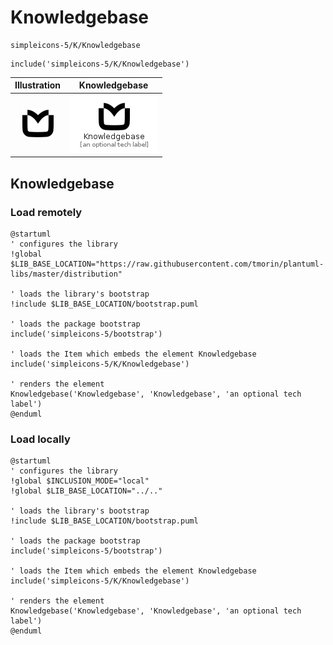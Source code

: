 # Knowledgebase


```text
simpleicons-5/K/Knowledgebase
```

```text
include('simpleicons-5/K/Knowledgebase')
```



| Illustration | Knowledgebase |
| :---: | :---: |
| ![illustration for Illustration](../../simpleicons-5/K/Knowledgebase.png) | ![illustration for Knowledgebase](../../simpleicons-5/K/Knowledgebase.Local.png) |




## Knowledgebase

### Load remotely
```plantuml
@startuml
' configures the library
!global $LIB_BASE_LOCATION="https://raw.githubusercontent.com/tmorin/plantuml-libs/master/distribution"

' loads the library's bootstrap
!include $LIB_BASE_LOCATION/bootstrap.puml

' loads the package bootstrap
include('simpleicons-5/bootstrap')

' loads the Item which embeds the element Knowledgebase
include('simpleicons-5/K/Knowledgebase')

' renders the element
Knowledgebase('Knowledgebase', 'Knowledgebase', 'an optional tech label')
@enduml
```

### Load locally
```plantuml
@startuml
' configures the library
!global $INCLUSION_MODE="local"
!global $LIB_BASE_LOCATION="../.."

' loads the library's bootstrap
!include $LIB_BASE_LOCATION/bootstrap.puml

' loads the package bootstrap
include('simpleicons-5/bootstrap')

' loads the Item which embeds the element Knowledgebase
include('simpleicons-5/K/Knowledgebase')

' renders the element
Knowledgebase('Knowledgebase', 'Knowledgebase', 'an optional tech label')
@enduml
```

